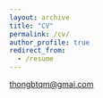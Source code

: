 ```yaml
---
layout: archive
title: "CV"
permalink: /cv/
author_profile: true
redirect_from:
  - /resume
---
```

thongbtqm@gmai.com